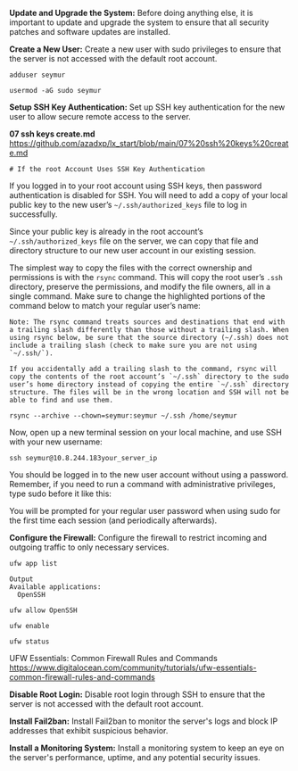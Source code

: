 

**Update and Upgrade the System:**
Before doing anything else, it is important to update and upgrade the system to ensure that all security patches and software updates are installed.


**Create a New User:**
Create a new user with sudo privileges to ensure that the server is not accessed with the default root account.
```
adduser seymur
```
```
usermod -aG sudo seymur
```



**Setup SSH Key Authentication:**
Set up SSH key authentication for the new user to allow secure remote access to the server.
 
**07 ssh keys create.md**  https://github.com/azadxp/lx_start/blob/main/07%20ssh%20keys%20create.md 

` # If the root Account Uses SSH Key Authentication `

If you logged in to your root account using SSH keys, then password authentication is disabled for SSH. You will need to add a copy of your local public key to the new user’s `~/.ssh/authorized_keys` file to log in successfully.

Since your public key is already in the root account’s `~/.ssh/authorized_keys` file on the server, we can copy that file and directory structure to our new user account in our existing session.

The simplest way to copy the files with the correct ownership and permissions is with the `rsync` command. This will copy the root user’s `.ssh `directory, preserve the permissions, and modify the file owners, all in a single command. Make sure to change the highlighted portions of the command below to match your regular user’s name:


```
Note: The rsync command treats sources and destinations that end with a trailing slash differently than those without a trailing slash. When using rsync below, be sure that the source directory (~/.ssh) does not include a trailing slash (check to make sure you are not using `~/.ssh/`).

If you accidentally add a trailing slash to the command, rsync will copy the contents of the root account’s `~/.ssh` directory to the sudo user’s home directory instead of copying the entire `~/.ssh` directory structure. The files will be in the wrong location and SSH will not be able to find and use them.
```

```
rsync --archive --chown=seymur:seymur ~/.ssh /home/seymur
```

Now, open up a new terminal session on your local machine, and use SSH with your new username:

```
ssh seymur@10.8.244.183your_server_ip
```
You should be logged in to the new user account without using a password. Remember, if you need to run a command with administrative privileges, type sudo before it like this:

You will be prompted for your regular user password when using sudo for the first time each session (and periodically afterwards).




**Configure the Firewall:**
Configure the firewall to restrict incoming and outgoing traffic to only necessary services.

```
ufw app list
```

```
Output
Available applications:
  OpenSSH
  ```

```
ufw allow OpenSSH
```

```
ufw enable
```

```
ufw status
```

UFW Essentials: Common Firewall Rules and Commands
 https://www.digitalocean.com/community/tutorials/ufw-essentials-common-firewall-rules-and-commands

**Disable Root Login:**
Disable root login through SSH to ensure that the server is not accessed with the default root account.

**Install Fail2ban:**
Install Fail2ban to monitor the server's logs and block IP addresses that exhibit suspicious behavior.


**Install a Monitoring System:**
Install a monitoring system to keep an eye on the server's performance, uptime, and any potential security issues.


